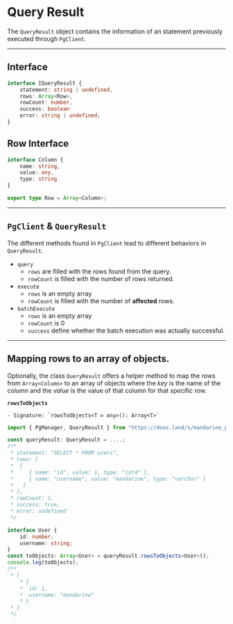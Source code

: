 # Query Result
The `QueryResult` object contains the information of an statement previously executed through `PgClient`. 

------

## Interface
```typescript
interface IQueryResult {
    statement: string | undefined,
    rows: Array<Row>,
    rowCount: number,
    success: boolean
    error: string | undefined;
}
```

## Row Interface
```typescript
interface Column {
    name: string,
    value: any,
    type: string
}

export type Row = Array<Column>;
```

----------------

## `PgClient` & `QueryResult`
The different methods found in `PgClient` lead to different behaviors in `QueryResult`.  

- `query`
    - `rows` are filled with the rows found from the query.
    - `rowCount` is filled with the number of rows returned.
- `execute`
    - `rows` is an empty array
    - `rowCount` is filled with the number of **affected** rows.
- `batchExecute`
    - `rows` is an empty array
    - `rowCount` is 0
    - `success` define whether the batch execution was actually successful.

---------------

## Mapping rows to an array of objects.
Optionally, the class `QueryResult` offers a helper method to map the rows from `Array<Column>` to an array of objects where the _key_ is the name of the column and the _value_ is the value of that column for that specific row.

**`rowsToObjects`**  

    - Signature: `rowsToObjects<T = any>(): Array<T>`

```typescript
import { PgManager, QueryResult } from "https://deno.land/x/mandarine_postgres@v2.3.0/ts-src/mod.ts";

const queryResult: QueryResult = ....; 
/**
 * statement: "SELECT * FROM users",
 * rows: [
 *  [
 *     { name: "id", value: 1, type: "int4" },
 *     { name: "username", value: "mandarine", type: "varchar" }
 *   ]
 * ],
 * rowCount: 1,
 * success: true,
 * error: undefined
 */

interface User {
    id: number;
    username: string;
}
const toObjects: Array<User> = queryResult.rowsToObjects<User>();
console.log(toObjects);
/**
 * [
    * {
    *  id: 1,
    *  username: "mandarine"
    * }
 * ]
 */
```
